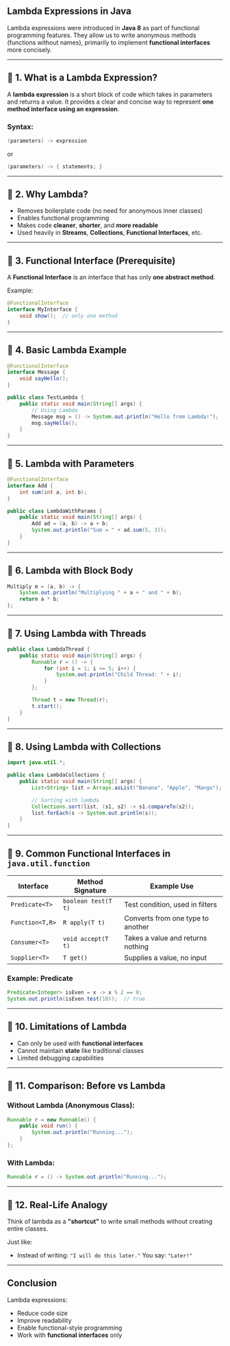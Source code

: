 ##  Lambda Expressions in Java 

Lambda expressions were introduced in **Java 8** as part of functional programming features. They allow us to write anonymous methods (functions without names), primarily to implement **functional interfaces** more concisely.

---

## 🔷 1. **What is a Lambda Expression?**

A **lambda expression** is a short block of code which takes in parameters and returns a value.
It provides a clear and concise way to represent **one method interface using an expression**.

###  Syntax:

```java
(parameters) -> expression
```

or

```java
(parameters) -> { statements; }
```

---

## 🔷 2. **Why Lambda?**

* Removes boilerplate code (no need for anonymous inner classes)
* Enables functional programming
* Makes code **cleaner**, **shorter**, and **more readable**
* Used heavily in **Streams**, **Collections**, **Functional Interfaces**, etc.

---

## 🔷 3. **Functional Interface (Prerequisite)**

A **Functional Interface** is an interface that has only **one abstract method**.

 Example:

```java
@FunctionalInterface
interface MyInterface {
    void show();  // only one method
}
```

---

## 🔷 4. **Basic Lambda Example**

```java
@FunctionalInterface
interface Message {
    void sayHello();
}

public class TestLambda {
    public static void main(String[] args) {
        // Using Lambda
        Message msg = () -> System.out.println("Hello from Lambda!");
        msg.sayHello();
    }
}
```

---

## 🔷 5. **Lambda with Parameters**

```java
@FunctionalInterface
interface Add {
    int sum(int a, int b);
}

public class LambdaWithParams {
    public static void main(String[] args) {
        Add ad = (a, b) -> a + b;
        System.out.println("Sum = " + ad.sum(5, 3));
    }
}
```

---

## 🔷 6. **Lambda with Block Body**

```java
Multiply m = (a, b) -> {
    System.out.println("Multiplying " + a + " and " + b);
    return a * b;
};
```

---

## 🔷 7. **Using Lambda with Threads**

```java
public class LambdaThread {
    public static void main(String[] args) {
        Runnable r = () -> {
            for (int i = 1; i <= 5; i++) {
                System.out.println("Child Thread: " + i);
            }
        };

        Thread t = new Thread(r);
        t.start();
    }
}
```

---

## 🔷 8. **Using Lambda with Collections**

```java
import java.util.*;

public class LambdaCollections {
    public static void main(String[] args) {
        List<String> list = Arrays.asList("Banana", "Apple", "Mango");

        // Sorting with lambda
        Collections.sort(list, (s1, s2) -> s1.compareTo(s2));
        list.forEach(s -> System.out.println(s));
    }
}
```

---

## 🔷 9. **Common Functional Interfaces in `java.util.function`**

| Interface       | Method Signature    | Example Use                       |
| --------------- | ------------------- | --------------------------------- |
| `Predicate<T>`  | `boolean test(T t)` | Test condition, used in filters   |
| `Function<T,R>` | `R apply(T t)`      | Converts from one type to another |
| `Consumer<T>`   | `void accept(T t)`  | Takes a value and returns nothing |
| `Supplier<T>`   | `T get()`           | Supplies a value, no input        |

###  Example: Predicate

```java
Predicate<Integer> isEven = x -> x % 2 == 0;
System.out.println(isEven.test(10));  // true
```

---

## 🔷 10. **Limitations of Lambda**

* Can only be used with **functional interfaces**
* Cannot maintain **state** like traditional classes
* Limited debugging capabilities

---

## 🔷 11. **Comparison: Before vs Lambda**

###  Without Lambda (Anonymous Class):

```java
Runnable r = new Runnable() {
    public void run() {
        System.out.println("Running...");
    }
};
```

###  With Lambda:

```java
Runnable r = () -> System.out.println("Running...");
```

---

## 🔷 12. **Real-Life Analogy**

Think of lambda as a **"shortcut"** to write small methods without creating entire classes.

Just like:

* Instead of writing:
  `"I will do this later."`
  You say: `"Later!"`

---

##  Conclusion

 Lambda expressions:

* Reduce code size
* Improve readability
* Enable functional-style programming
* Work with **functional interfaces** only

